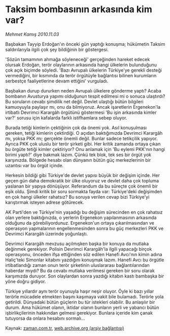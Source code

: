# Taksim bombasının arkasında kim var?

*Mehmet Kamış 2010.11.03*

<td class="columnist-detail">
<p>Başbakan Tayyip Erdoğan'ın önceki gün yaptığı konuşma; hükümetin Taksim saldırılarıyla ilgili çok şey bildiğinin bir göstergesi.</p>
<p><p>'Sözün tamamının ahmağa söyleneceği' gerçeğinden hareket edecek olursak Erdoğan, terör olaylarının arkasında hangi ülkelerin bulunduğunu çok açık biçimde söyledi. 'Bazı Avrupalı ülkelerin Türkiye'ye gerekli desteği vermediğini, bir kısmında da terör örgütüyle bağlantısı bilinen kurumların serbestçe faaliyetlerine devam ettiğini' vurguladı.
<p>Başbakan durup dururken neden Avrupalı ülkelere gönderme yaptı? Acaba bombanın Avusturya yapımı olduğunun tespit edilmesi mi o sonuca ulaştırdı? Bu soruların cevabı şimdilik net değil. Devlet ulaştığı bütün bilgileri kamuoyuyla paylaşır mı, onu da bilmiyoruz. Ancak işaretlerin Ergenekon'la irtibatlı Devrimci Karargâh örgütünü göstermesi 'Bu işin arkasında kimler var?' sorusu için kafalarda farklı istifhamlara sebep oluyor.
<p>Burada tetiği kimlerin çektiğinin çok da önemi yok. Asıl konuşulması gereken, tetiği kimlerin çektirdiği. O açıdan baktığımızda Devrimci Karargâh mı, yoksa PKK mı; gerçekte önemli değil. Bunlar sadece tetikçilik yapıyor. Ayrıca PKK çok uluslu bir terör şirketi gibi. Her kritik zamanda ortaya çıkan bu örgüte tetiği kimler çektiriyor? Onu anlamak için 'Bu eylemi PKK'nın hangi birimi yaptı?' diye bakmak lazım. Çünkü tek blok, tek ses bir örgüt yok karşınızda. Bölgede hesabı olan dünyanın bütün güç merkezlerinin bir uzantısı var bu örgüt içinde.
<p>Herkesin bildiği gibi Türkiye'de devlet yapısı büyük bir değişim içinde. Her geçen gün daha demokratik bir ülke oluyoruz ve devlet daha çok topluma yaslanan bir yapıya dönüşüyor. Referandum da bu süreçte çok önemli bir eşik oldu. Şimdi kritik bir soru sormakta fayda var: Türkiye'deki değişimden en çok hangi ülkeler rahatsız? Bu soruya verilen cevap bizi Türkiye'yi karıştırmak isteyen adrese götürecek.
<p>AK Parti'den ve Türkiye'nin yaşadığı bu değişim sürecinden en çok rahatsız olan yerlere baktığınızda, o yerlerin Ergenekon yapılanmasının arkasında olduğunu da görebiliyordunuz. Ergenekon'un ortaya çıkarılmasından ve operasyon yapmalarının engellenmesinden sonra bu güç merkezleri PKK ve Devrimci Karargâh üzerinde yoğunlaştı.
<p>Devrimci Karargâh mevzusu açılmışken başka bir konuya da mutlaka değinmek gerekiyor. Polisin Devrimci Karargâh'la ilgili yapacağı birçok operasyonu, önceden ifşa ettiğinden söz edilen Hanefi Avcı'nın kimin adına Haliç'teki Simonlar kitabını yazdığını konuşmak lazım. Hanefi Avcı bu örgütle irtibatlandığı zaman onun terör şirketinin uluslararası bağlantılarından haberdar mıydı? Bu da cevabı mutlaka verilmesi gereken bir soru olarak karşımızda duruyor. Son olaylardan sonra yazdığı kitabın kastı bambaşka bir yöne doğru gidiyor.
<p>Türkiye yıllardır aynı terör oyunuyla haşır neşir oluyor. Öyle ki bazı yıllar terörle mücadele etmekten başını kaşımaya vakit bile bulamadı. Terörle yola getirildi. Dünyadaki bütün güçlerin bu tür istekleri olabilir. Bu anlaşılır bir durum. Ama hükümet olanın, iktidar olanın bunların yerli ve yabancı bütün işbirlikçilerinin hakkından gelmesi gerekiyor. Bunlara içeride kim çanak tutuyorsa da onlara hesabını sormalı... </p>
<a href="http://web.archive.org/web/20101206094928/mailto:m.kamis@zaman.com.tr">
</a></p></p></p></p></p></p></p></td>

Kaynak: [zaman.com.tr](http://zaman.com.tr/yazar.do?yazino=1048148), [web.archive.org (arşiv bağlantısı)](http://web.archive.org/web/20101206094928/http://zaman.com.tr:80/yazar.do?yazino=1048148)
